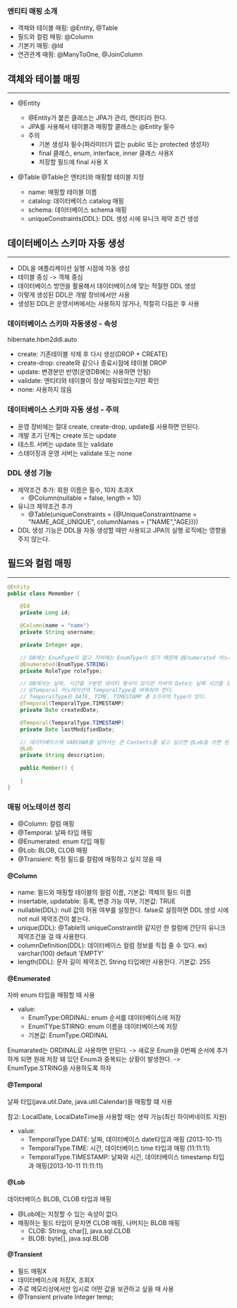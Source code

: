 ### 엔티티 매핑 소개

- 객체와 테이블 매핑: @Entity, @Table
- 필드와 컬럼 매핑: @Column
- 기본키 매핑: @Id
- 연관관계 매핑: @ManyToOne, @JoinColumn

## 객체와 테이블 매핑

---

- @Entity

  - @Entity가 붙은 클래스는 JPA가 관리, 엔티티라 한다.
  - JPA를 사용해서 테이블과 매핑할 클래스는 @Entity 필수
  - 주의
    - 기본 생성자 필수(파라미터가 없는 public 또는 protected 생성자)
    - final 클래스, enum, interface, inner 클래스 사용X
    - 저장할 필드에 final 사용 X

- @Table
  @Table은 엔티티와 매핑할 테이블 지정
  - name: 매핑할 테이블 이름
  - catalog: 데이터베이스 catalog 매핑
  - schema: 데이터베이스 schema 매핑
  - uniqueConstraints(DDL): DDL 생성 시에 유니크 제약 조건 생성

## 데이터베이스 스키마 자동 생성

---

- DDL을 애플리케이션 실행 시점에 자동 생성
- 테이블 중싱 -> 객체 중심
- 데이터베이스 방언을 활용해서 데이터베이스에 맞는 적절한 DDL 생성
- 이렇게 생성된 DDL은 개발 장비에서만 사용
- 생성된 DDL은 운영서버에서는 사용하지 않거나, 적절히 다듬은 후 사용

### 데이터베이스 스키마 자동생성 - 속성

hibernate.hbm2ddl.auto

- create: 기존테이블 삭제 후 다시 생성(DROP + CREATE)
- create-drop: create와 같으나 종료시점에 테이블 DROP
- update: 변경분만 반영(운영DB에는 사용하면 안됨)
- validate: 엔티티와 테이블이 정상 매핑되었는지만 확인
- none: 사용하지 않음

### 데이터베이스 스키마 자동 생성 - 주의

- 운영 장비에는 절대 create, create-drop, update를 사용하면 안된다.
- 개발 초기 단계는 create 또는 update
- 테스트 서버는 update 또는 validate
- 스테이징과 운영 서버는 validate 또는 none

### DDL 생성 기능

- 제약조건 추가: 회원 이름은 필수, 10자 초과X
  - @Column(nullable = false, length = 10)
- 유니크 제약조건 추가
  - @Table(uniqueConstraints = {@UniqueConstraint(name = "NAME_AGE_UNIQUE", columnNames = {"NAME","AGE})})
- DDL 생성 기능은 DDL을 자동 생성할 때만 사용되고 JPA의 실행 로직에는 영향을 주지 않는다.

## 필드와 컬럼 매핑

---

```java
@Entity
public class Memember {

    @Id
    private Long id;

    @Column(name = "name")
    private String username;

    private Integer age;

    // DB에는 EnumType이 없고 자바에는 EnumType이 있기 때문에 @Enumerated 어노테이션 사용
    @Enumerated(EnumType.STRING)
    private RoleType roleType;

    // DB에서는 날짜, 시간을 구분한 데이터 형식이 있지만 자바의 Date는 날짜 시간을 모두 포함하기 때문에
    // @Temporal 어노테이션의 TemporalType을 바꿔줘야 한다.
    // TemporalType은 DATE, TIME, TIMESTAMP 총 3가지의 Type이 있다.
    @Temporal(TemporalType,TIMESTAMP)
    private Date createdDate;

    @Temporal(TemporalType.TIMESTAMP)
    private Date lastModifiedDate;

    // 데이터베이스에 VARCHAR를 넘어서는 큰 Contents를 넣고 싶으면 @Lob을 쓰면 된다
    @Lob
    private String description;

    public Member() {

    }
}
```

### 매핑 어노테이션 정리

- @Column: 컬럼 매핑
- @Temporal: 날짜 타입 매핑
- @Enumerated: enum 타입 매핑
- @Lob: BLOB, CLOB 매핑
- @Transient: 특정 필드를 컬럼에 매핑하고 싶지 않을 때

#### @Column

- name: 필드와 매핑할 테이블의 컬럼 이름, 기본값: 객체의 필드 이름
- insertable, updatable: 등록, 변경 가능 여부, 기본값: TRUE
- nullable(DDL): null 값의 허용 여부를 설정한다. false로 설정하면 DDL 생성 시에 not null 제약조건이 붙는다.
- unique(DDL): @Table의 uniqueConstraint와 같지만 한 컬럼에 간단히 유니크 제약조건을 걸 때 사용한다.
- columnDefinition(DDL): 데이터베이스 컬럼 정보를 직접 줄 수 있다.
  ex) varchar(100) default 'EMPTY'
- length(DDL): 문자 길이 제약조건, String 타입에만 사용한다. 기본값: 255

#### @Enumerated

자바 enum 타입을 매핑할 때 사용

- value:
  - EnumType:ORDINAL: enum 순서를 데이터베이스에 저장
  - EnumTYpe:STIRNG: enum 이름을 데이터베이스에 저장
  - 기본값: EnumType.ORDINAL

Enumarated는 ORDINAL로 사용하면 안된다.
-> 새로운 Enum을 0번째 순서에 추가하게 되면 원래 저장 돼 있던 Enum과 중복되는 상황이 발생한다.
-> EnumType.STRING을 사용하도록 하자

#### @Temporal

날짜 타입(java.util.Date, java.util.Calendar)을 매핑할 떄 사용

참고: LocalDate, LocalDateTime을 사용할 때는 생략 가능(최신 하이버네이트 지원)

- value:
  - TemporalType.DATE: 날짜, 데이터베이스 date타입과 매핑 (2013-10-11)
  - TemporalType.TIME: 시간, 데이터베이스 time 타입과 매핑 (11:11:11)
  - TemporalType.TIMESTAMP: 날짜와 시간, 데이터베이스 timestamp 타입과 매핑(2013-10-11 11:11:11)

#### @Lob

데이터베이스 BLOB, CLOB 타입과 매핑

- @Lob에는 지정할 수 있는 속성이 없다.
- 매핑하는 필드 타입이 문자면 CLOB 매핑, 나머지는 BLOB 매핑
  - CLOB: String, char[], java.sql.CLOB
  - BLOB: byte[], java.sql.BLOB

#### @Transient

- 필드 매핑X
- 데이터베이스에 저장X, 조회X
- 주로 메모리상에서만 임시로 어떤 값을 보관하고 싶을 때 사용
- @Transient
  private Integer temp;
